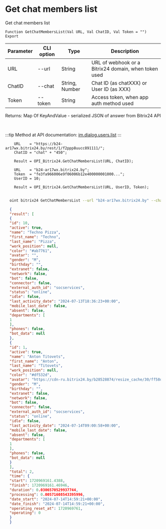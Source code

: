 ﻿---
sidebar_position: 15
---

# Get chat members list
 Get chat members list



`Function GetChatMembersList(Val URL, Val ChatID, Val Token = "") Export`

  | Parameter | CLI option | Type | Description |
  |-|-|-|-|
  | URL | --url | String | URL of webhook or a Bitrix24 domain, when token used |
  | ChatID | --chat | String, Number | Chat ID (as chatXXX) or User ID (as XXX) |
  | Token | --token | String | Access token, when app auth method used |

  
  Returns:  Map Of KeyAndValue - serialized JSON of answer from Bitrix24 API

<br/>

:::tip
Method at API documentation: [im.dialog.users.list](https://dev.1c-bitrix.ru/learning/course/?COURSE_ID=93&LESSON_ID=23800)
:::
<br/>


```bsl title="Code example"
    URL    = "https://b24-ar17wx.bitrix24.by/rest/1/f2ppp8uucc891111/";
    ChatID = "chat" + "450";

    Result = OPI_Bitrix24.GetChatMembersList(URL, ChatID);

    URL    = "b24-ar17wx.bitrix24.by";
    Token  = "fe3fa966006e9f06006b12e400000001000...";
    UserID = 10;

    Result = OPI_Bitrix24.GetChatMembersList(URL, UserID, Token);
```



```sh title="CLI command example"
    
  oint bitrix24 GetChatMembersList --url "b24-ar17wx.bitrix24.by" --chat "chat + 450" --token "fe3fa966006e9f06006b12e400000001000..."

```

```json title="Result"
  {
  "result": [
  {
  "id": 10,
  "active": true,
  "name": "Techno Pizza",
  "first_name": "Techno",
  "last_name": "Pizza",
  "work_position": null,
  "color": "#ab7761",
  "avatar": "",
  "gender": "M",
  "birthday": "",
  "extranet": false,
  "network": false,
  "bot": false,
  "connector": false,
  "external_auth_id": "socservices",
  "status": "online",
  "idle": false,
  "last_activity_date": "2024-07-13T18:36:23+00:00",
  "mobile_last_date": false,
  "absent": false,
  "departments": [
  1
  ],
  "phones": false,
  "bot_data": null
  },
  {
  "id": 1,
  "active": true,
  "name": "Anton Titovets",
  "first_name": "Anton",
  "last_name": "Titovets",
  "work_position": null,
  "color": "#df532d",
  "avatar": "https://cdn-ru.bitrix24.by/b28528874/resize_cache/30/ff58db95aecdfa09ae61b51b5fd8f63f/main/d7e/d7e99cf556e4ab676463dae2c00ddfbb/a7e0af6899300e3c684caeca5c334d81.jpg",
  "gender": "M",
  "birthday": "",
  "extranet": false,
  "network": false,
  "bot": false,
  "connector": false,
  "external_auth_id": "socservices",
  "status": "online",
  "idle": false,
  "last_activity_date": "2024-07-14T09:00:58+00:00",
  "mobile_last_date": false,
  "absent": false,
  "departments": [
  1
  ],
  "phones": false,
  "bot_data": null
  }
  ],
  "total": 2,
  "time": {
  "start": 1720969161.4388,
  "finish": 1720969161.46946,
  "duration": 0.0306570529937744,
  "processing": 0.00571608543395996,
  "date_start": "2024-07-14T14:59:21+00:00",
  "date_finish": "2024-07-14T14:59:21+00:00",
  "operating_reset_at": 1720969761,
  "operating": 0
  }
  }

```
